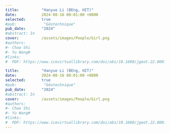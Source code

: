 ```yaml
---
title:          "Hanyue Li (BEng, HIT)"
date:           2024-08-16 00:01:00 +0800
selected:       true
#pub:            "Géotechnique"
pub_date:       "2024"
#abstract: In 
cover:          /assets/images/People/Girl.png
#authors:
#- Chao Shi
#- Yu Wang#
#links:
#  PDF: https://www.icevirtuallibrary.com/doi/abs/10.1680/jgeot.22.00016

title:          "Hanyue Li (BEng, HIT)"
date:           2024-08-16 00:01:00 +0800
selected:       true
#pub:            "Géotechnique"
pub_date:       "2024"
#abstract: In 
cover:          /assets/images/People/Girl.png
#authors:
#- Chao Shi
#- Yu Wang#
#links:
#  PDF: https://www.icevirtuallibrary.com/doi/abs/10.1680/jgeot.22.00016
---
```

